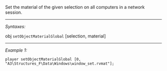 Set the material of the given selection on all computers in a network session.


---
*Syntaxes:*

obj `setObjectMaterialGlobal` [selection, material]

---
*Example 1:*

```sqf
player setObjectMaterialGlobal [0, "A3\Structures_F\Data\Windows\window_set.rvmat"];
```